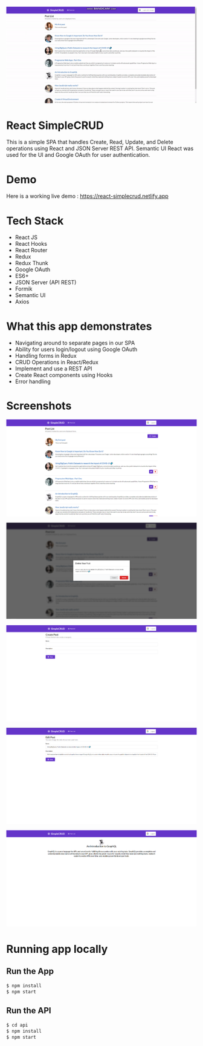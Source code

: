 ![Demo gif](https://github.com/ignaciocasal/React-SimpleCRUD/blob/master/screenshots/demo.gif?raw=true)
# React SimpleCRUD

This is a simple SPA that handles Create, Read, Update, and Delete operations using React and JSON Server REST API. Semantic UI React was used for the UI and Google OAuth for user authentication.

# Demo

Here is a working live demo : https://react-simplecrud.netlify.app

# Tech Stack
- React JS
- React Hooks
- React Router
- Redux
- Redux Thunk
- Google OAuth
- ES6+
- JSON Server (API REST)
- Formik
- Semantic UI
- Axios

# What this app demonstrates
- Navigating around to separate pages in our SPA
- Ability for users login/logout using Google OAuth
- Handling forms in Redux
- CRUD Operations in React/Redux
- Implement and use a REST API
- Create React components using Hooks
- Error handling



# Screenshots


![Post list](https://github.com/ignaciocasal/React-SimpleCRUD/blob/master/screenshots/PostList.png?raw=true)

![Post delete](https://github.com/ignaciocasal/React-SimpleCRUD/blob/master/screenshots/PostDelete.png?raw=true)

![Post create](https://github.com/ignaciocasal/React-SimpleCRUD/blob/master/screenshots/PostCreate.png?raw=true)

![Post edit](https://github.com/ignaciocasal/React-SimpleCRUD/blob/master/screenshots/PostEdit.png?raw=true)

![Post detail](https://github.com/ignaciocasal/React-SimpleCRUD/blob/master/screenshots/PostShow.png?raw=true)



# Running app locally

## Run the App
    $ npm install
	$ npm start

## Run the API
	$ cd api
    $ npm install
	$ npm start
	


